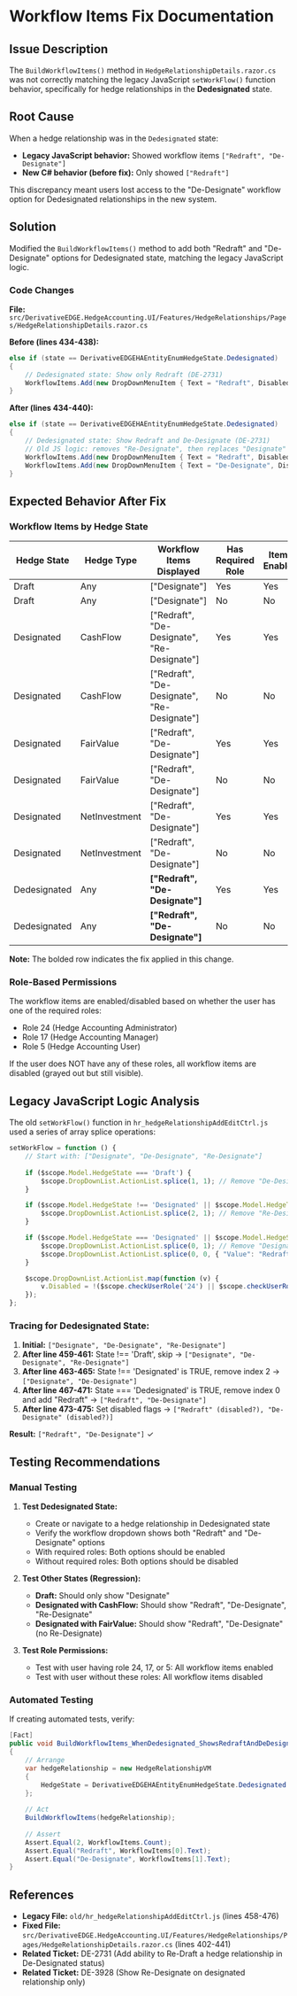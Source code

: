 # Workflow Items Fix Documentation

## Issue Description
The `BuildWorkflowItems()` method in `HedgeRelationshipDetails.razor.cs` was not correctly matching the legacy JavaScript `setWorkFlow()` function behavior, specifically for hedge relationships in the **Dedesignated** state.

## Root Cause
When a hedge relationship was in the `Dedesignated` state:
- **Legacy JavaScript behavior:** Showed workflow items `["Redraft", "De-Designate"]`
- **New C# behavior (before fix):** Only showed `["Redraft"]`

This discrepancy meant users lost access to the "De-Designate" workflow option for Dedesignated relationships in the new system.

## Solution
Modified the `BuildWorkflowItems()` method to add both "Redraft" and "De-Designate" options for Dedesignated state, matching the legacy JavaScript logic.

### Code Changes
**File:** `src/DerivativeEDGE.HedgeAccounting.UI/Features/HedgeRelationships/Pages/HedgeRelationshipDetails.razor.cs`

**Before (lines 434-438):**
```csharp
else if (state == DerivativeEDGEHAEntityEnumHedgeState.Dedesignated)
{
    // Dedesignated state: Show only Redraft (DE-2731)
    WorkflowItems.Add(new DropDownMenuItem { Text = "Redraft", Disabled = !hasWorkflowPermission });
}
```

**After (lines 434-440):**
```csharp
else if (state == DerivativeEDGEHAEntityEnumHedgeState.Dedesignated)
{
    // Dedesignated state: Show Redraft and De-Designate (DE-2731)
    // Old JS logic: removes "Re-Designate", then replaces "Designate" with "Redraft", leaving ["Redraft", "De-Designate"]
    WorkflowItems.Add(new DropDownMenuItem { Text = "Redraft", Disabled = !hasWorkflowPermission });
    WorkflowItems.Add(new DropDownMenuItem { Text = "De-Designate", Disabled = !hasWorkflowPermission });
}
```

## Expected Behavior After Fix

### Workflow Items by Hedge State

| Hedge State | Hedge Type | Workflow Items Displayed | Has Required Role | Items Enabled |
|-------------|------------|-------------------------|-------------------|---------------|
| Draft | Any | ["Designate"] | Yes | Yes |
| Draft | Any | ["Designate"] | No | No |
| Designated | CashFlow | ["Redraft", "De-Designate", "Re-Designate"] | Yes | Yes |
| Designated | CashFlow | ["Redraft", "De-Designate", "Re-Designate"] | No | No |
| Designated | FairValue | ["Redraft", "De-Designate"] | Yes | Yes |
| Designated | FairValue | ["Redraft", "De-Designate"] | No | No |
| Designated | NetInvestment | ["Redraft", "De-Designate"] | Yes | Yes |
| Designated | NetInvestment | ["Redraft", "De-Designate"] | No | No |
| Dedesignated | Any | **["Redraft", "De-Designate"]** | Yes | Yes |
| Dedesignated | Any | **["Redraft", "De-Designate"]** | No | No |

**Note:** The bolded row indicates the fix applied in this change.

### Role-Based Permissions
The workflow items are enabled/disabled based on whether the user has one of the required roles:
- Role 24 (Hedge Accounting Administrator)
- Role 17 (Hedge Accounting Manager)  
- Role 5 (Hedge Accounting User)

If the user does NOT have any of these roles, all workflow items are disabled (grayed out but still visible).

## Legacy JavaScript Logic Analysis

The old `setWorkFlow()` function in `hr_hedgeRelationshipAddEditCtrl.js` used a series of array splice operations:

```javascript
setWorkFlow = function () {
    // Start with: ["Designate", "De-Designate", "Re-Designate"]
    
    if ($scope.Model.HedgeState === 'Draft') {
        $scope.DropDownList.ActionList.splice(1, 1); // Remove "De-Designate"
    }

    if ($scope.Model.HedgeState !== 'Designated' || $scope.Model.HedgeType !== "CashFlow") {
        $scope.DropDownList.ActionList.splice(2, 1); // Remove "Re-Designate"
    }

    if ($scope.Model.HedgeState === 'Designated' || $scope.Model.HedgeState === "Dedesignated") {
        $scope.DropDownList.ActionList.splice(0, 1); // Remove "Designate"
        $scope.DropDownList.ActionList.splice(0, 0, { "Value": "Redraft", "Disabled": false }); // Add "Redraft" at index 0
    }

    $scope.DropDownList.ActionList.map(function (v) {
        v.Disabled = !($scope.checkUserRole('24') || $scope.checkUserRole('17') || $scope.checkUserRole('5'));
    });
};
```

### Tracing for Dedesignated State:
1. **Initial:** `["Designate", "De-Designate", "Re-Designate"]`
2. **After line 459-461:** State !== 'Draft', skip → `["Designate", "De-Designate", "Re-Designate"]`
3. **After line 463-465:** State !== 'Designated' is TRUE, remove index 2 → `["Designate", "De-Designate"]`
4. **After line 467-471:** State === 'Dedesignated' is TRUE, remove index 0 and add "Redraft" → `["Redraft", "De-Designate"]`
5. **After line 473-475:** Set disabled flags → `["Redraft" (disabled?), "De-Designate" (disabled?)]`

**Result:** `["Redraft", "De-Designate"]` ✓

## Testing Recommendations

### Manual Testing
1. **Test Dedesignated State:**
   - Create or navigate to a hedge relationship in Dedesignated state
   - Verify the workflow dropdown shows both "Redraft" and "De-Designate" options
   - With required roles: Both options should be enabled
   - Without required roles: Both options should be disabled

2. **Test Other States (Regression):**
   - **Draft:** Should only show "Designate"
   - **Designated with CashFlow:** Should show "Redraft", "De-Designate", "Re-Designate"
   - **Designated with FairValue:** Should show "Redraft", "De-Designate" (no Re-Designate)

3. **Test Role Permissions:**
   - Test with user having role 24, 17, or 5: All workflow items enabled
   - Test with user without these roles: All workflow items disabled

### Automated Testing
If creating automated tests, verify:
```csharp
[Fact]
public void BuildWorkflowItems_WhenDedesignated_ShowsRedraftAndDeDesignate()
{
    // Arrange
    var hedgeRelationship = new HedgeRelationshipVM 
    { 
        HedgeState = DerivativeEDGEHAEntityEnumHedgeState.Dedesignated 
    };
    
    // Act
    BuildWorkflowItems(hedgeRelationship);
    
    // Assert
    Assert.Equal(2, WorkflowItems.Count);
    Assert.Equal("Redraft", WorkflowItems[0].Text);
    Assert.Equal("De-Designate", WorkflowItems[1].Text);
}
```

## References
- **Legacy File:** `old/hr_hedgeRelationshipAddEditCtrl.js` (lines 458-476)
- **Fixed File:** `src/DerivativeEDGE.HedgeAccounting.UI/Features/HedgeRelationships/Pages/HedgeRelationshipDetails.razor.cs` (lines 402-441)
- **Related Ticket:** DE-2731 (Add ability to Re-Draft a hedge relationship in De-Designated status)
- **Related Ticket:** DE-3928 (Show Re-Designate on designated relationship only)
